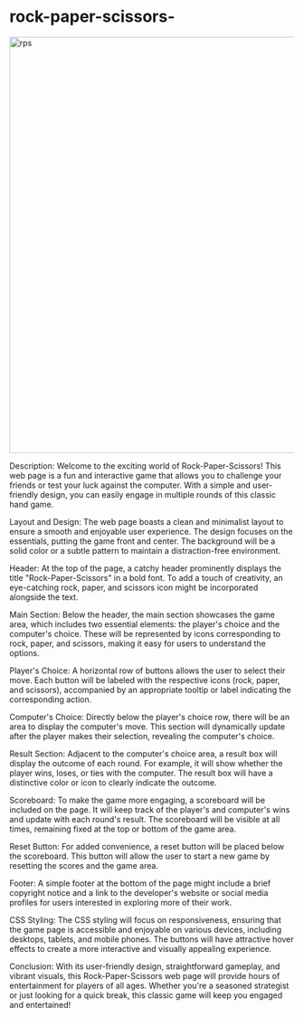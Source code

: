 # rock-paper-scissors-

<img width="736" alt="rps" src="https://github.com/sri1326/rock-paper-scissors-/assets/123288088/b0322656-a84d-4875-a69c-97b5c96f2ffb">

Description:
Welcome to the exciting world of Rock-Paper-Scissors! This web page is a fun and interactive game that allows you to challenge your friends or test your luck against the computer. With a simple and user-friendly design, you can easily engage in multiple rounds of this classic hand game.

Layout and Design:
The web page boasts a clean and minimalist layout to ensure a smooth and enjoyable user experience. The design focuses on the essentials, putting the game front and center. The background will be a solid color or a subtle pattern to maintain a distraction-free environment.

Header:
At the top of the page, a catchy header prominently displays the title "Rock-Paper-Scissors" in a bold font. To add a touch of creativity, an eye-catching rock, paper, and scissors icon might be incorporated alongside the text.

Main Section:
Below the header, the main section showcases the game area, which includes two essential elements: the player's choice and the computer's choice. These will be represented by icons corresponding to rock, paper, and scissors, making it easy for users to understand the options.

Player's Choice:
A horizontal row of buttons allows the user to select their move. Each button will be labeled with the respective icons (rock, paper, and scissors), accompanied by an appropriate tooltip or label indicating the corresponding action.

Computer's Choice:
Directly below the player's choice row, there will be an area to display the computer's move. This section will dynamically update after the player makes their selection, revealing the computer's choice.

Result Section:
Adjacent to the computer's choice area, a result box will display the outcome of each round. For example, it will show whether the player wins, loses, or ties with the computer. The result box will have a distinctive color or icon to clearly indicate the outcome.

Scoreboard:
To make the game more engaging, a scoreboard will be included on the page. It will keep track of the player's and computer's wins and update with each round's result. The scoreboard will be visible at all times, remaining fixed at the top or bottom of the game area.

Reset Button:
For added convenience, a reset button will be placed below the scoreboard. This button will allow the user to start a new game by resetting the scores and the game area.

Footer:
A simple footer at the bottom of the page might include a brief copyright notice and a link to the developer's website or social media profiles for users interested in exploring more of their work.

CSS Styling:
The CSS styling will focus on responsiveness, ensuring that the game page is accessible and enjoyable on various devices, including desktops, tablets, and mobile phones. The buttons will have attractive hover effects to create a more interactive and visually appealing experience.

Conclusion:
With its user-friendly design, straightforward gameplay, and vibrant visuals, this Rock-Paper-Scissors web page will provide hours of entertainment for players of all ages. Whether you're a seasoned strategist or just looking for a quick break, this classic game will keep you engaged and entertained!
